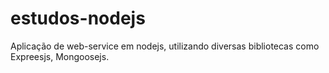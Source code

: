 # estudos-nodejs
Aplicação de web-service em nodejs, utilizando diversas bibliotecas como Expreesjs, Mongoosejs.
